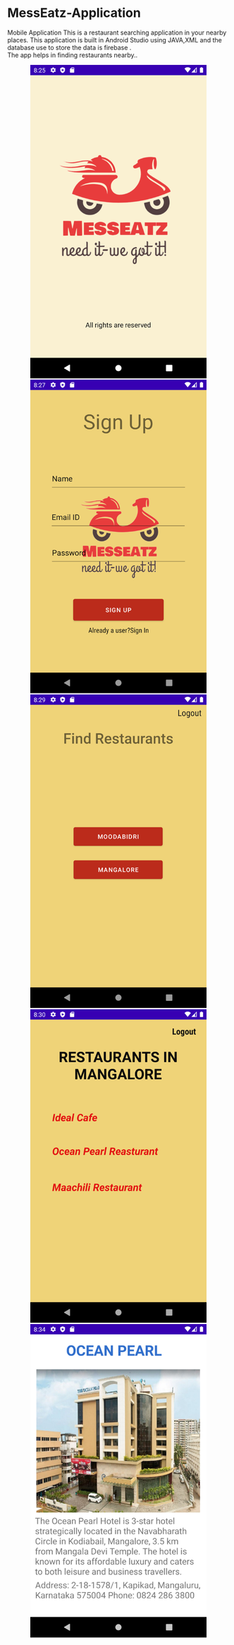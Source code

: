 # MessEatz-Application
Mobile Application
This is a restaurant searching application in your nearby places.
This application is built in Android Studio using JAVA,XML and the database use to store the data is firebase .<br/>
The app helps in finding restaurants nearby..
<div align="center">
<img src="https://github.com/thushar28/MessEatz-Application/blob/main/SS/Splashscreen.png" alt="Image" width="400"px/><br/>
<img src="https://github.com/thushar28/MessEatz-Application/blob/main/SS/signup.png" alt="Image" width="400"px/><br/>
<img src="https://github.com/thushar28/MessEatz-Application/blob/main/SS/findrestaurants.png" alt="Image" width="400"px/><br/> 
<img src="https://github.com/thushar28/MessEatz-Application/blob/main/SS/mangaloreres.png" alt="Image" width="400"px/><br/>
<img src="https://github.com/thushar28/MessEatz-Application/blob/main/SS/oceanres.png" alt="Image" width="400"px/><br/> 
</div>                                                                                                                 
